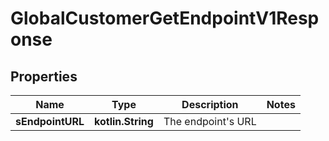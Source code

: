 
# GlobalCustomerGetEndpointV1Response

## Properties
Name | Type | Description | Notes
------------ | ------------- | ------------- | -------------
**sEndpointURL** | **kotlin.String** | The endpoint&#39;s URL | 




